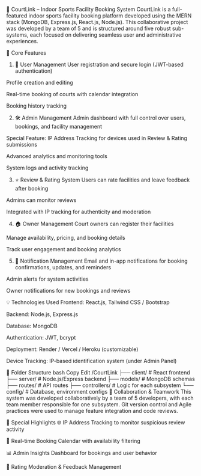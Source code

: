 🏸 CourtLink – Indoor Sports Facility Booking System
CourtLink is a full-featured indoor sports facility booking platform developed using the MERN stack (MongoDB, Express.js, React.js, Node.js). This collaborative project was developed by a team of 5 and is structured around five robust sub-systems, each focused on delivering seamless user and administrative experiences.

🚀 Core Features
1. 👤 User Management
User registration and secure login (JWT-based authentication)

Profile creation and editing

Real-time booking of courts with calendar integration

Booking history tracking

2. 🛠️ Admin Management
Admin dashboard with full control over users, bookings, and facility management

Special Feature: IP Address Tracking for devices used in Review & Rating submissions

Advanced analytics and monitoring tools

System logs and activity tracking

3. ⭐ Review & Rating System
Users can rate facilities and leave feedback after booking

Admins can monitor reviews

Integrated with IP tracking for authenticity and moderation

4. 🏠 Owner Management
Court owners can register their facilities

Manage availability, pricing, and booking details

Track user engagement and booking analytics

5. 🔔 Notification Management
Email and in-app notifications for booking confirmations, updates, and reminders

Admin alerts for system activities

Owner notifications for new bookings and reviews

💡 Technologies Used
Frontend: React.js, Tailwind CSS / Bootstrap

Backend: Node.js, Express.js

Database: MongoDB

Authentication: JWT, bcrypt

Deployment: Render / Vercel / Heroku (customizable)

Device Tracking: IP-based identification system (under Admin Panel)

📁 Folder Structure
bash
Copy
Edit
/CourtLink
├── client/              # React frontend
├── server/              # Node.js/Express backend
├── models/              # MongoDB schemas
├── routes/              # API routes
├── controllers/         # Logic for each subsystem
└── config/              # Database, environment configs
🤝 Collaboration & Teamwork
This system was developed collaboratively by a team of 5 developers, with each team member responsible for one subsystem. Git version control and Agile practices were used to manage feature integration and code reviews.

📌 Special Highlights
🌐 IP Address Tracking to monitor suspicious review activity

📅 Real-time Booking Calendar with availability filtering

📊 Admin Insights Dashboard for bookings and user behavior

💬 Rating Moderation & Feedback Management
